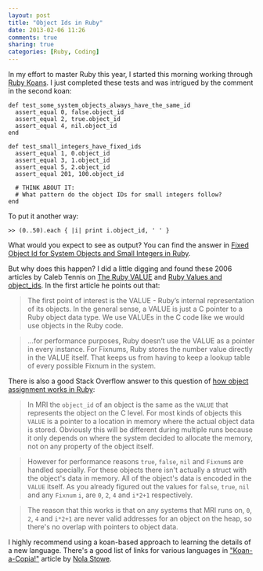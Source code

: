 ```yaml
---
layout: post
title: "Object Ids in Ruby"
date: 2013-02-06 11:26
comments: true
sharing: true
categories: [Ruby, Coding]
---
```


In my effort to master Ruby this year, I started this morning working through [Ruby Koans](http://rubykoans.com). I just completed these tests and was intrigued by the comment in the second koan:

    def test_some_system_objects_always_have_the_same_id
      assert_equal 0, false.object_id
      assert_equal 2, true.object_id
      assert_equal 4, nil.object_id
    end

    def test_small_integers_have_fixed_ids
      assert_equal 1, 0.object_id
      assert_equal 3, 1.object_id
      assert_equal 5, 2.object_id
      assert_equal 201, 100.object_id

      # THINK ABOUT IT:
      # What pattern do the object IDs for small integers follow?
    end

To put it another way:

    >> (0..50).each { |i| print i.object_id, ' ' }

What would you expect to see as output? You can find the answer in [Fixed Object Id for System Objects and Small Integers in Ruby](http://stackoverflow.com/questions/3952730/fixed-object-id-for-system-objects-and-small-integers-in-ruby).

But why does this happen? I did a little digging and found these 2006 articles by Caleb Tennis on [The Ruby VALUE](http://www.oreillynet.com/ruby/blog/2006/01/the_ruby_value_1.html) and [Ruby Values and object_ids](http://www.oreillynet.com/ruby/blog/2006/02/ruby_values_and_object_ids.html). In the first article he points out that:

>The first point of interest is the VALUE - Ruby’s internal representation of its objects. In the general sense, a VALUE is just a C pointer to a Ruby object data type. We use VALUEs in the C code like we would use objects in the Ruby code.

>...for performance purposes, Ruby doesn’t use the VALUE as a pointer in every instance. For Fixnums, Ruby stores the number value directly in the VALUE itself. That keeps us from having to keep a lookup table of every possible Fixnum in the system.

There is also a good Stack Overflow answer to this question of [how object assignment works in Ruby](http://stackoverflow.com/questions/3430280/ruby-how-does-object-id-assignment-work):

>In MRI the `object_id` of an object is the same as the `VALUE` that represents the object on the C level. For most kinds of objects this `VALUE` is a pointer to a location in memory where the actual object data is stored. Obviously this will be different during multiple runs because it only depends on where the system decided to allocate the memory, not on any property of the object itself.

>However for performance reasons `true`, `false`, `nil` and `Fixnum`s are handled specially. For these objects there isn't actually a struct with the object's data in memory. All of the object's data is encoded in the `VALUE` itself. As you already figured out the values for `false`, `true`, `nil` and any `Fixnum` `i`, are `0`, `2`, `4` and `i*2+1` respectively.

>The reason that this works is that on any systems that MRI runs on, `0`, `2`, `4` and `i*2+1` are never valid addresses for an object on the heap, so there's no overlap with pointers to object data.

I highly recommend using a koan-based approach to learning the details of a new language. There's a good list of links for various languages in ["Koan-a-Copia!"](http://rubygeek.github.com/2011/01/22/koan-a-copia/) article by [Nola Stowe](https://twitter.com/rubygeekdotcom).